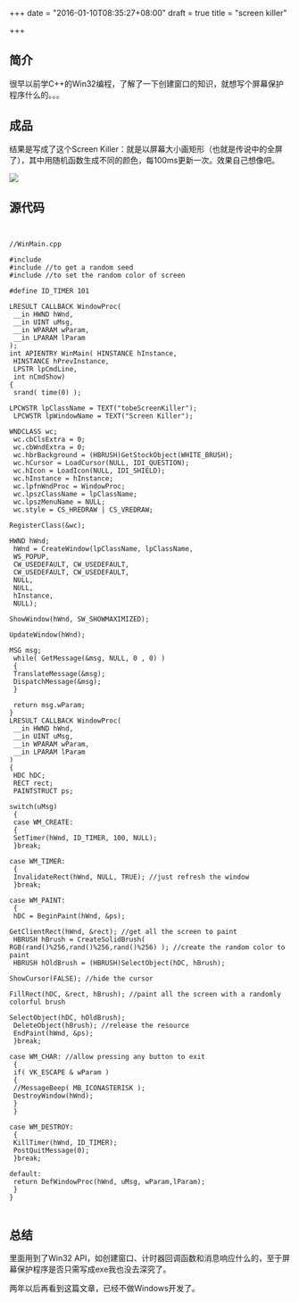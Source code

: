 +++
date = "2016-01-10T08:35:27+08:00"
draft = true
title = "screen killer"

+++



## 简介

很早以前学C++的Win32编程，了解了一下创建窗口的知识，就想写个屏幕保护程序什么的。。。

## 成品

结果是写成了这个Screen Killer：就是以屏幕大小画矩形（也就是传说中的全屏了），其中用随机函数生成不同的颜色，每100ms更新一次。效果自己想像吧。

![](/images/screen_killer.jpg)

## 源代码

<pre><code>

//WinMain.cpp

#include<Windows.h>
#include<ctime> //to get a random seed
#include<stdlib.h> //to set the random color of screen

#define ID_TIMER 101

LRESULT CALLBACK WindowProc(
 __in HWND hWnd,
 __in UINT uMsg,
 __in WPARAM wParam,
 __in LPARAM lParam
);
int APIENTRY WinMain( HINSTANCE hInstance,
 HINSTANCE hPrevInstance,
 LPSTR lpCmdLine,
 int nCmdShow)
{
 srand( time(0) );

LPCWSTR lpClassName = TEXT("tobeScreenKiller");
 LPCWSTR lpWindowName = TEXT("Screen Killer");

WNDCLASS wc;
 wc.cbClsExtra = 0;
 wc.cbWndExtra = 0;
 wc.hbrBackground = (HBRUSH)GetStockObject(WHITE_BRUSH);
 wc.hCursor = LoadCursor(NULL, IDI_QUESTION);
 wc.hIcon = LoadIcon(NULL, IDI_SHIELD);
 wc.hInstance = hInstance;
 wc.lpfnWndProc = WindowProc;
 wc.lpszClassName = lpClassName;
 wc.lpszMenuName = NULL;
 wc.style = CS_HREDRAW | CS_VREDRAW;

RegisterClass(&wc);

HWND hWnd;
 hWnd = CreateWindow(lpClassName, lpClassName,
 WS_POPUP,
 CW_USEDEFAULT, CW_USEDEFAULT,
 CW_USEDEFAULT, CW_USEDEFAULT,
 NULL,
 NULL,
 hInstance,
 NULL);

ShowWindow(hWnd, SW_SHOWMAXIMIZED);

UpdateWindow(hWnd);

MSG msg;
 while( GetMessage(&msg, NULL, 0 , 0) )
 {
 TranslateMessage(&msg);
 DispatchMessage(&msg);
 }

 return msg.wParam;
}
LRESULT CALLBACK WindowProc(
 __in HWND hWnd,
 __in UINT uMsg,
 __in WPARAM wParam,
 __in LPARAM lParam
)
{
 HDC hDC;
 RECT rect;
 PAINTSTRUCT ps;

switch(uMsg)
 {
 case WM_CREATE:
 {
 SetTimer(hWnd, ID_TIMER, 100, NULL);
 }break;

case WM_TIMER:
 {
 InvalidateRect(hWnd, NULL, TRUE); //just refresh the window
 }break;

case WM_PAINT:
 {
 hDC = BeginPaint(hWnd, &ps);

GetClientRect(hWnd, &rect); //get all the screen to paint
 HBRUSH hBrush = CreateSolidBrush( RGB(rand()%256,rand()%256,rand()%256) ); //create the random color to paint
 HBRUSH hOldBrush = (HBRUSH)SelectObject(hDC, hBrush);

ShowCursor(FALSE); //hide the cursor

FillRect(hDC, &rect, hBrush); //paint all the screen with a randomly colorful brush

SelectObject(hDC, hOldBrush);
 DeleteObject(hBrush); //release the resource
 EndPaint(hWnd, &ps);
 }break;

case WM_CHAR: //allow pressing any button to exit
 {
 if( VK_ESCAPE & wParam )
 {
 //MessageBeep( MB_ICONASTERISK );
 DestroyWindow(hWnd);
 }
 }

case WM_DESTROY:
 {
 KillTimer(hWnd, ID_TIMER);
 PostQuitMessage(0);
 }break;

default:
 return DefWindowProc(hWnd, uMsg, wParam,lParam);
 }
}

</code></pre>

## 总结

里面用到了Win32 API，如创建窗口、计时器回调函数和消息响应什么的，至于屏幕保护程序是否只需写成exe我也没去深究了。

两年以后再看到这篇文章，已经不做Windows开发了。
